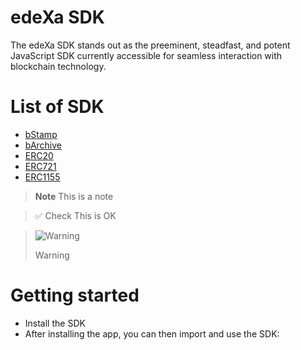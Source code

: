 # edeXa SDK

The edeXa SDK stands out as the preeminent, steadfast, and potent JavaScript SDK currently accessible for seamless interaction with blockchain technology.

# List of SDK

- [bStamp](/docs-md/bstamp/intro.md)
- [bArchive](/docs-md/barchive/intro.md)
- [ERC20](/docs-md/erc20/intro.md)
- [ERC721](/docs-md/erc721/intro.md)
- [ERC1155](/docs-md/ERC1155/intro.md)

> **Note**
> This is a note

> ✅ Check
> This is OK

> <picture>
>   <source media="(prefers-color-scheme: light)" srcset="https://github.com/Mqxx/GitHub-Markdown/blob/main/blockquotes/badge/light-theme/warning.svg">
>   <img alt="Warning" src="https://github.com/Mqxx/GitHub-Markdown/blob/main/blockquotes/badge/dark-theme/warning.svg">
> </picture><br>
>
> Warning

# Getting started

- Install the SDK
- After installing the app, you can then import and use the SDK:
<!-- 
## 🖖 Become a part of bStamp community

> Connect and get the latest updates of bStamp : [bStamp Discord](https://discord.gg/mzqgaUz6) -->
